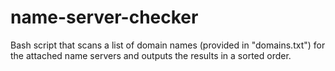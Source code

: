 # name-server-checker
Bash script that scans a list of domain names (provided in "domains.txt") for the attached name servers and outputs the results in a sorted order.
